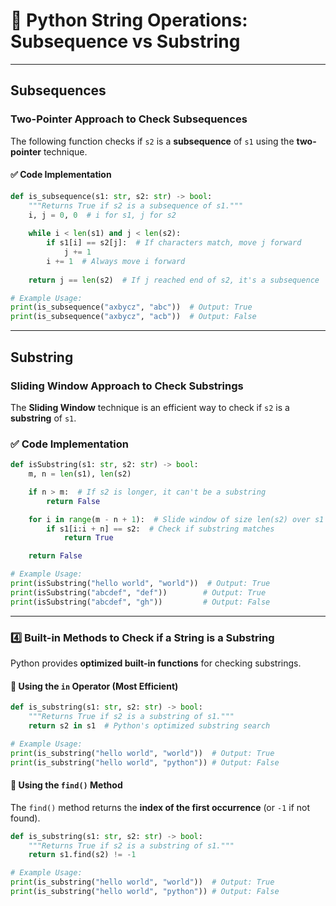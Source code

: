 # 🔹 Python String Operations: Subsequence vs Substring  

---
## Subsequences

### Two-Pointer Approach to Check Subsequences  

The following function checks if `s2` is a **subsequence** of `s1` using the **two-pointer** technique.  

#### ✅ Code Implementation  
```python
def is_subsequence(s1: str, s2: str) -> bool:
    """Returns True if s2 is a subsequence of s1."""
    i, j = 0, 0  # i for s1, j for s2
    
    while i < len(s1) and j < len(s2):
        if s1[i] == s2[j]:  # If characters match, move j forward
            j += 1
        i += 1  # Always move i forward
    
    return j == len(s2)  # If j reached end of s2, it's a subsequence

# Example Usage:
print(is_subsequence("axbycz", "abc"))  # Output: True
print(is_subsequence("axbycz", "acb"))  # Output: False
```

---
## Substring
### Sliding Window Approach to Check Substrings  

The **Sliding Window** technique is an efficient way to check if `s2` is a **substring** of `s1`.  

### ✅ Code Implementation  
```python
def isSubstring(s1: str, s2: str) -> bool:
    m, n = len(s1), len(s2)

    if n > m:  # If s2 is longer, it can't be a substring
        return False

    for i in range(m - n + 1):  # Slide window of size len(s2) over s1
        if s1[i:i + n] == s2:  # Check if substring matches
            return True

    return False

# Example Usage:
print(isSubstring("hello world", "world"))  # Output: True
print(isSubstring("abcdef", "def"))        # Output: True
print(isSubstring("abcdef", "gh"))         # Output: False
```

---

### 4️⃣ Built-in Methods to Check if a String is a Substring  

Python provides **optimized built-in functions** for checking substrings.  

#### 🔹 Using the `in` Operator (Most Efficient)  
```python
def is_substring(s1: str, s2: str) -> bool:
    """Returns True if s2 is a substring of s1."""
    return s2 in s1  # Python's optimized substring search

# Example Usage:
print(is_substring("hello world", "world"))  # Output: True
print(is_substring("hello world", "python")) # Output: False
```

#### 🔹 Using the `find()` Method  
The `find()` method returns the **index of the first occurrence** (or `-1` if not found).  
```python
def is_substring(s1: str, s2: str) -> bool:
    """Returns True if s2 is a substring of s1."""
    return s1.find(s2) != -1

# Example Usage:
print(is_substring("hello world", "world"))  # Output: True
print(is_substring("hello world", "python")) # Output: False
```
